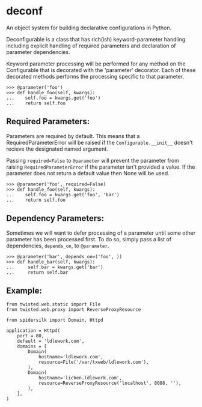 deconf
======

An object system for building declarative configurations in Python.

Deconfigurable is a class that has rich(ish) keyword-parameter handling including
explicit handling of required parameters and declaration of parameter
dependencies.

Keyword parameter processing will be performed for any method on the
Configurable that is decorated with the 'parameter' decorator. Each of these
decorated methods performs the processing specific to that parameter.

    >>> @parameter('foo')
    >>> def handle_foo(self, kwargs):
    ...    self.foo = kwargs.get('foo')
    ...    return self.foo

Required Parameters:
--------------------

Parameters are required by default. This means that a RequiredParameterError
will be raised if the `Configurable.__init__` doesn't recieve the designated
named argument. 

Passing `required=False` to `@parameter` will prevent the parameter from
raising `RequiredParameterError` if the parameter isn't provided a value. If
the parameter does not return a default value then None will be used.

    >>> @parameter('foo', required=False)
    >>> def handle_foo(self, kwargs):
    ...    self.foo = kwargs.get('foo', 'bar')
    ...    return self.foo


Dependency Parameters:
----------------------
   
Sometimes we will want to defer processing of a parameter until some other
parameter has been processed first. To do so, simply pass a list of
dependencies, `depends_on`, to `@parameter`.

    >>> @parameter('bar', depends_on=('foo', ))
    >>> def handle_bar(self, kwargs):
    ...     self.bar = kwargs.get('bar')
    ...     return self.bar

Example:
-------

    from twisted.web.static import File
    from twisted.web.proxy import ReverseProxyResource

    from spidersilk import Domain, Httpd

    application = Httpd(
        port = 80,
        default = 'ldlework.com',
        domains = [
            Domain(
                hostname='ldlework.com',
                resource=File('/var/txweb/ldlework.com'),
            ),
            Domain(
                hostname='lichen.ldlework.com',
                resource=ReverseProxyResource('localhost', 8088, ''),
            ),
        ],
    )



